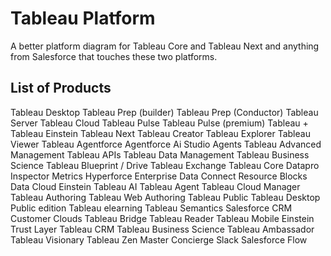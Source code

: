 # Tableau Platform
A better platform diagram for Tableau Core and Tableau Next and anything from Salesforce that touches these two platforms.

## List of Products 
Tableau Desktop
Tableau Prep (builder)
Tableau Prep (Conductor)
Tableau Server
Tableau Cloud
Tableau Pulse
Tableau Pulse (premium)
Tableau +
Tableau Einstein
Tableau Next
Tableau Creator
Tableau Explorer
Tableau Viewer
Tableau
Agentforce
Agentforce Ai Studio
Agents
Tableau Advanced Management
Tableau APIs
Tableau Data Management
Tableau Business Science
Tableau Blueprint / Drive
Tableau Exchange
Tableau Core
Datapro
Inspector
Metrics
Hyperforce
Enterprise
Data Connect
Resource Blocks
Data Cloud
Einstein
Tableau AI
Tableau Agent
Tableau Cloud Manager
Tableau Authoring
Tableau Web Authoring
Tableau Public
Tableau Desktop Public edition
Tableau elearning
Tableau Semantics
Salesforce CRM
Customer Clouds
Tableau Bridge
Tableau Reader
Tableau Mobile
Einstein Trust Layer
Tableau CRM
Tableau Business Science
Tableau Ambassador
Tableau Visionary
Tableau Zen Master
Concierge
Slack
Salesforce Flow
